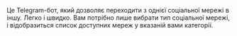 Це Telegram-бот, який дозволяє переходити з однієї соціальної мережі в іншу. Легко і швидко. Вам потрібно лише вибрати тип соціальної мережі, і відобразиться список доступних мереж у вказаній вами категорії.
